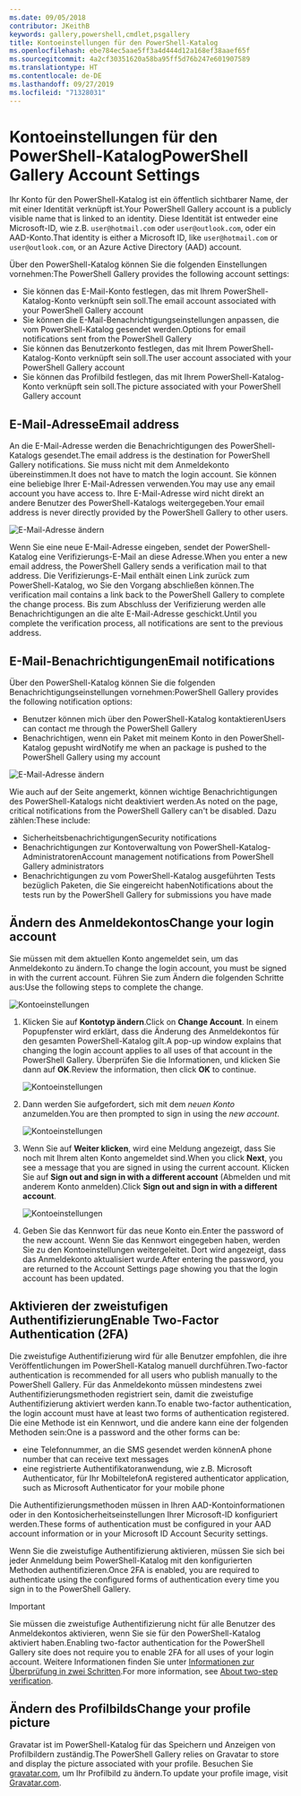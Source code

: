 ```yaml
---
ms.date: 09/05/2018
contributor: JKeithB
keywords: gallery,powershell,cmdlet,psgallery
title: Kontoeinstellungen für den PowerShell-Katalog
ms.openlocfilehash: ebe784ec5aae5ff3a4d444d12a168ef38aaef65f
ms.sourcegitcommit: 4a2cf30351620a58ba95ff5d76b247e601907589
ms.translationtype: HT
ms.contentlocale: de-DE
ms.lasthandoff: 09/27/2019
ms.locfileid: "71328031"
---
```

# <a name="powershell-gallery-account-settings"></a><span data-ttu-id="1c154-103">Kontoeinstellungen für den PowerShell-Katalog</span><span class="sxs-lookup"><span data-stu-id="1c154-103">PowerShell Gallery Account Settings</span></span>

<span data-ttu-id="1c154-104">Ihr Konto für den PowerShell-Katalog ist ein öffentlich sichtbarer Name, der mit einer Identität verknüpft ist.</span><span class="sxs-lookup"><span data-stu-id="1c154-104">Your PowerShell Gallery account is a publicly visible name that is linked to an identity.</span></span> <span data-ttu-id="1c154-105">Diese Identität ist entweder eine Microsoft-ID, wie z.B. `user@hotmail.com` oder `user@outlook.com`, oder ein AAD-Konto.</span><span class="sxs-lookup"><span data-stu-id="1c154-105">That identity is either a Microsoft ID, like `user@hotmail.com` or `user@outlook.com`, or an Azure Active Directory (AAD) account.</span></span>

<span data-ttu-id="1c154-106">Über den PowerShell-Katalog können Sie die folgenden Einstellungen vornehmen:</span><span class="sxs-lookup"><span data-stu-id="1c154-106">The PowerShell Gallery provides the following account settings:</span></span>

- <span data-ttu-id="1c154-107">Sie können das E-Mail-Konto festlegen, das mit Ihrem PowerShell-Katalog-Konto verknüpft sein soll.</span><span class="sxs-lookup"><span data-stu-id="1c154-107">The email account associated with your PowerShell Gallery account</span></span>
- <span data-ttu-id="1c154-108">Sie können die E-Mail-Benachrichtigungseinstellungen anpassen, die vom PowerShell-Katalog gesendet werden.</span><span class="sxs-lookup"><span data-stu-id="1c154-108">Options for email notifications sent from the PowerShell Gallery</span></span>
- <span data-ttu-id="1c154-109">Sie können das Benutzerkonto festlegen, das mit Ihrem PowerShell-Katalog-Konto verknüpft sein soll.</span><span class="sxs-lookup"><span data-stu-id="1c154-109">The user account associated with your PowerShell Gallery account</span></span>
- <span data-ttu-id="1c154-110">Sie können das Profilbild festlegen, das mit Ihrem PowerShell-Katalog-Konto verknüpft sein soll.</span><span class="sxs-lookup"><span data-stu-id="1c154-110">The picture associated with your PowerShell Gallery account</span></span>

## <a name="email-address"></a><span data-ttu-id="1c154-111">E-Mail-Adresse</span><span class="sxs-lookup"><span data-stu-id="1c154-111">Email address</span></span>

<span data-ttu-id="1c154-112">An die E-Mail-Adresse werden die Benachrichtigungen des PowerShell-Katalogs gesendet.</span><span class="sxs-lookup"><span data-stu-id="1c154-112">The email address is the destination for PowerShell Gallery notifications.</span></span> <span data-ttu-id="1c154-113">Sie muss nicht mit dem Anmeldekonto übereinstimmen.</span><span class="sxs-lookup"><span data-stu-id="1c154-113">It does not have to match the login account.</span></span> <span data-ttu-id="1c154-114">Sie können eine beliebige Ihrer E-Mail-Adressen verwenden.</span><span class="sxs-lookup"><span data-stu-id="1c154-114">You may use any email account you have access to.</span></span> <span data-ttu-id="1c154-115">Ihre E-Mail-Adresse wird nicht direkt an andere Benutzer des PowerShell-Katalogs weitergegeben.</span><span class="sxs-lookup"><span data-stu-id="1c154-115">Your email address is never directly provided by the PowerShell Gallery to other users.</span></span>

![E-Mail-Adresse ändern](../../Images/PSGallery_AcccountEmailAddress.png)

<span data-ttu-id="1c154-117">Wenn Sie eine neue E-Mail-Adresse eingeben, sendet der PowerShell-Katalog eine Verifizierungs-E-Mail an diese Adresse.</span><span class="sxs-lookup"><span data-stu-id="1c154-117">When you enter a new email address, the PowerShell Gallery sends a verification mail to that address.</span></span> <span data-ttu-id="1c154-118">Die Verifizierungs-E-Mail enthält einen Link zurück zum PowerShell-Katalog, wo Sie den Vorgang abschließen können.</span><span class="sxs-lookup"><span data-stu-id="1c154-118">The verification mail contains a link back to the PowerShell Gallery to complete the change process.</span></span> <span data-ttu-id="1c154-119">Bis zum Abschluss der Verifizierung werden alle Benachrichtigungen an die alte E-Mail-Adresse geschickt.</span><span class="sxs-lookup"><span data-stu-id="1c154-119">Until you complete the verification process, all notifications are sent to the previous address.</span></span>

## <a name="email-notifications"></a><span data-ttu-id="1c154-120">E-Mail-Benachrichtigungen</span><span class="sxs-lookup"><span data-stu-id="1c154-120">Email notifications</span></span>

<span data-ttu-id="1c154-121">Über den PowerShell-Katalog können Sie die folgenden Benachrichtigungseinstellungen vornehmen:</span><span class="sxs-lookup"><span data-stu-id="1c154-121">PowerShell Gallery provides the following notification options:</span></span>

- <span data-ttu-id="1c154-122">Benutzer können mich über den PowerShell-Katalog kontaktieren</span><span class="sxs-lookup"><span data-stu-id="1c154-122">Users can contact me through the PowerShell Gallery</span></span>
- <span data-ttu-id="1c154-123">Benachrichtigen, wenn ein Paket mit meinem Konto in den PowerShell-Katalog gepusht wird</span><span class="sxs-lookup"><span data-stu-id="1c154-123">Notify me when an package is pushed to the PowerShell Gallery using my account</span></span>

![E-Mail-Adresse ändern](../../Images/PSGallery_AccountEmailOptions.png)

<span data-ttu-id="1c154-125">Wie auch auf der Seite angemerkt, können wichtige Benachrichtigungen des PowerShell-Katalogs nicht deaktiviert werden.</span><span class="sxs-lookup"><span data-stu-id="1c154-125">As noted on the page, critical notifications from the PowerShell Gallery can't be disabled.</span></span>
<span data-ttu-id="1c154-126">Dazu zählen:</span><span class="sxs-lookup"><span data-stu-id="1c154-126">These include:</span></span>

- <span data-ttu-id="1c154-127">Sicherheitsbenachrichtigungen</span><span class="sxs-lookup"><span data-stu-id="1c154-127">Security notifications</span></span>
- <span data-ttu-id="1c154-128">Benachrichtigungen zur Kontoverwaltung von PowerShell-Katalog-Administratoren</span><span class="sxs-lookup"><span data-stu-id="1c154-128">Account management notifications from PowerShell Gallery administrators</span></span>
- <span data-ttu-id="1c154-129">Benachrichtigungen zu vom PowerShell-Katalog ausgeführten Tests bezüglich Paketen, die Sie eingereicht haben</span><span class="sxs-lookup"><span data-stu-id="1c154-129">Notifications about the tests run by the PowerShell Gallery for submissions you have made</span></span>

## <a name="change-your-login-account"></a><span data-ttu-id="1c154-130">Ändern des Anmeldekontos</span><span class="sxs-lookup"><span data-stu-id="1c154-130">Change your login account</span></span>

<span data-ttu-id="1c154-131">Sie müssen mit dem aktuellen Konto angemeldet sein, um das Anmeldekonto zu ändern.</span><span class="sxs-lookup"><span data-stu-id="1c154-131">To change the login account, you must be signed in with the current account.</span></span> <span data-ttu-id="1c154-132">Führen Sie zum Ändern die folgenden Schritte aus:</span><span class="sxs-lookup"><span data-stu-id="1c154-132">Use the following steps to complete the change.</span></span>

![Kontoeinstellungen](../../Images/PSGallery_LoginAccountSettings.png)

1. <span data-ttu-id="1c154-134">Klicken Sie auf **Kontotyp ändern**.</span><span class="sxs-lookup"><span data-stu-id="1c154-134">Click on **Change Account**.</span></span> <span data-ttu-id="1c154-135">In einem Popupfenster wird erklärt, dass die Änderung des Anmeldekontos für den gesamten PowerShell-Katalog gilt.</span><span class="sxs-lookup"><span data-stu-id="1c154-135">A pop-up window explains that changing the login account applies to all uses of that account in the PowerShell Gallery.</span></span> <span data-ttu-id="1c154-136">Überprüfen Sie die Informationen, und klicken Sie dann auf **OK**.</span><span class="sxs-lookup"><span data-stu-id="1c154-136">Review the information, then click **OK** to continue.</span></span>

   ![Kontoeinstellungen](../../Images/PSGallery_LoginAccountChange-1.png)

2. <span data-ttu-id="1c154-138">Dann werden Sie aufgefordert, sich mit dem _neuen Konto_ anzumelden.</span><span class="sxs-lookup"><span data-stu-id="1c154-138">You are then prompted to sign in using the _new account_.</span></span>

   ![Kontoeinstellungen](../../Images/PSGallery_LoginAccountChange-2.png)

3. <span data-ttu-id="1c154-140">Wenn Sie auf **Weiter klicken**, wird eine Meldung angezeigt, dass Sie noch mit Ihrem alten Konto angemeldet sind.</span><span class="sxs-lookup"><span data-stu-id="1c154-140">When you click **Next**, you see a message that you are signed in using the current account.</span></span>
   <span data-ttu-id="1c154-141">Klicken Sie auf **Sign out and sign in with a different account** (Abmelden und mit anderem Konto anmelden).</span><span class="sxs-lookup"><span data-stu-id="1c154-141">Click **Sign out and sign in with a different account**.</span></span>

   ![Kontoeinstellungen](../../Images/PSGallery_LoginAccountChange-3.png)

4. <span data-ttu-id="1c154-143">Geben Sie das Kennwort für das neue Konto ein.</span><span class="sxs-lookup"><span data-stu-id="1c154-143">Enter the password of the new account.</span></span> <span data-ttu-id="1c154-144">Wenn Sie das Kennwort eingegeben haben, werden Sie zu den Kontoeinstellungen weitergeleitet. Dort wird angezeigt, dass das Anmeldekonto aktualisiert wurde.</span><span class="sxs-lookup"><span data-stu-id="1c154-144">After entering the password, you are returned to the Account Settings page showing you that the login account has been updated.</span></span>


## <a name="enable-two-factor-authentication-2fa"></a><span data-ttu-id="1c154-145">Aktivieren der zweistufigen Authentifizierung</span><span class="sxs-lookup"><span data-stu-id="1c154-145">Enable Two-Factor Authentication (2FA)</span></span>

<span data-ttu-id="1c154-146">Die zweistufige Authentifizierung wird für alle Benutzer empfohlen, die ihre Veröffentlichungen im PowerShell-Katalog manuell durchführen.</span><span class="sxs-lookup"><span data-stu-id="1c154-146">Two-factor authentication is recommended for all users who publish manually to the PowerShell Gallery.</span></span> <span data-ttu-id="1c154-147">Für das Anmeldekonto müssen mindestens zwei Authentifizierungsmethoden registriert sein, damit die zweistufige Authentifizierung aktiviert werden kann.</span><span class="sxs-lookup"><span data-stu-id="1c154-147">To enable two-factor authentication, the login account must have at least two forms of authentication registered.</span></span> <span data-ttu-id="1c154-148">Die eine Methode ist ein Kennwort, und die andere kann eine der folgenden Methoden sein:</span><span class="sxs-lookup"><span data-stu-id="1c154-148">One is a password and the other forms can be:</span></span>

- <span data-ttu-id="1c154-149">eine Telefonnummer, an die SMS gesendet werden können</span><span class="sxs-lookup"><span data-stu-id="1c154-149">A phone number that can receive text messages</span></span>
- <span data-ttu-id="1c154-150">eine registrierte Authentifikatoranwendung, wie z.B. Microsoft Authenticator, für Ihr Mobiltelefon</span><span class="sxs-lookup"><span data-stu-id="1c154-150">A registered authenticator application, such as Microsoft Authenticator for your mobile phone</span></span>

<span data-ttu-id="1c154-151">Die Authentifizierungsmethoden müssen in Ihren AAD-Kontoinformationen oder in den Kontosicherheitseinstellungen Ihrer Microsoft-ID konfiguriert werden.</span><span class="sxs-lookup"><span data-stu-id="1c154-151">These forms of authentication must be configured in your AAD account information or in your Microsoft ID Account Security settings.</span></span>

<span data-ttu-id="1c154-152">Wenn Sie die zweistufige Authentifizierung aktivieren, müssen Sie sich bei jeder Anmeldung beim PowerShell-Katalog mit den konfigurierten Methoden authentifizieren.</span><span class="sxs-lookup"><span data-stu-id="1c154-152">Once 2FA is enabled, you are required to authenticate using the configured forms of authentication every time you sign in to the PowerShell Gallery.</span></span>

> [!IMPORTANT]
> <span data-ttu-id="1c154-153">Sie müssen die zweistufige Authentifizierung nicht für alle Benutzer des Anmeldekontos aktivieren, wenn Sie sie für den PowerShell-Katalog aktiviert haben.</span><span class="sxs-lookup"><span data-stu-id="1c154-153">Enabling two-factor authentication for the PowerShell Gallery site does not require you to enable 2FA for all uses of your login account.</span></span> <span data-ttu-id="1c154-154">Weitere Informationen finden Sie unter [Informationen zur Überprüfung in zwei Schritten](https://support.microsoft.com/help/12408/microsoft-account-about-two-step-verification).</span><span class="sxs-lookup"><span data-stu-id="1c154-154">For more information, see [About two-step verification](https://support.microsoft.com/help/12408/microsoft-account-about-two-step-verification).</span></span>

## <a name="change-your-profile-picture"></a><span data-ttu-id="1c154-155">Ändern des Profilbilds</span><span class="sxs-lookup"><span data-stu-id="1c154-155">Change your profile picture</span></span>

<span data-ttu-id="1c154-156">Gravatar ist im PowerShell-Katalog für das Speichern und Anzeigen von Profilbildern zuständig.</span><span class="sxs-lookup"><span data-stu-id="1c154-156">The PowerShell Gallery relies on Gravatar to store and display the picture associated with your profile.</span></span> <span data-ttu-id="1c154-157">Besuchen Sie [gravatar.com](http://www.gravatar.com/), um Ihr Profilbild zu ändern.</span><span class="sxs-lookup"><span data-stu-id="1c154-157">To update your profile image, visit [Gravatar.com](http://www.gravatar.com/).</span></span>
